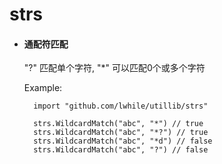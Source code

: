 # strs

- #### 通配符匹配
  
  "?" 匹配单个字符, "*" 可以匹配0个或多个字符

  Example:

        import "github.com/lwhile/utillib/strs"

        strs.WildcardMatch("abc", "*") // true
        strs.WildcardMatch("abc", "*?") // true
        strs.WildcardMatch("abc", "*d") // false
        strs.WildcardMatch("abc", "?") // false